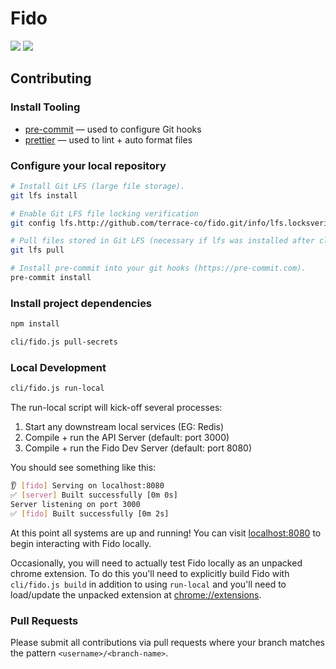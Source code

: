 # Fido

![](https://github.com/terrace-co/fido/workflows/ci/badge.svg)
![](https://github.com/terrace-co/fido/workflows/pre-commit/badge.svg)

## Contributing

### Install Tooling

- [pre-commit] &mdash; used to configure Git hooks
- [prettier] &mdash; used to lint + auto format files

[pre-commit]: https://pre-commit.com/#install
[prettier]: https://prettier.io/docs/en/install.html

### Configure your local repository

```sh
# Install Git LFS (large file storage).
git lfs install

# Enable Git LFS file locking verification
git config lfs.http://github.com/terrace-co/fido.git/info/lfs.locksverify true

# Pull files stored in Git LFS (necessary if lfs was installed after clone).
git lfs pull

# Install pre-commit into your git hooks (https://pre-commit.com).
pre-commit install
```

### Install project dependencies

```sh
npm install

cli/fido.js pull-secrets
```

### Local Development

```sh
cli/fido.js run-local
```

The run-local script will kick-off several processes:

1. Start any downstream local services (EG: Redis)
2. Compile + run the API Server (default: port 3000)
3. Compile + run the Fido Dev Server (default: port 8080)

You should see something like this:

```sh
👂 [fido] Serving on localhost:8080
✅ [server] Built successfully [0m 0s]
Server listening on port 3000
✅ [fido] Built successfully [0m 2s]
```

At this point all systems are up and running! You can visit
[localhost:8080](http://localhost:8080) to begin interacting with Fido locally.

Occasionally, you will need to actually test Fido locally as an unpacked chrome
extension. To do this you'll need to explicitly build Fido with
`cli/fido.js build` in addition to using `run-local` and you'll need to
load/update the unpacked extension at
[chrome://extensions](chrome://extensions).

### Pull Requests

Please submit all contributions via pull requests where your branch matches the
pattern `<username>/<branch-name>`.
